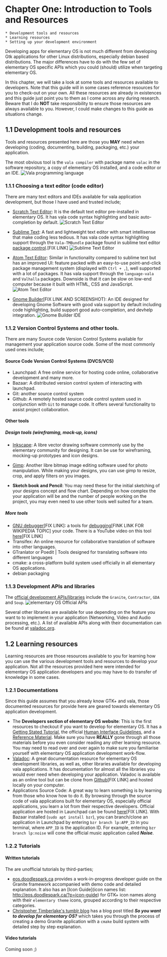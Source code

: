 # Chapter One: Introduction to Tools and Resources
    * Development tools and resources
    * Learning resources
    * Setting up your development environment

Developing apps for elementary OS is not much different from developing Gtk applications  for other Linux distributions, especially debian based  distributions. The major differences have to do with the few set of elementary OS specific APIs which you could (should) utilize when targeting elementary OS.

In this chapter, we will take a look at some tools and resources available to developers. Note that this guide will in some cases reference resources for you to check-out on your own. All these resources are already in existences and this guide just point you to them as I come across any during research. Beware that I do **NOT** take responsibility to ensure those resources are always available to you. However, I could make changes to this guide as situations change.

## 1.1 Development tools and resources
Tools and resources presented here are those you **MAY** need when developing (coding, documenting, building, packaging, etc.) your application.


The most obvious tool is the `vala compiler` with package name `valac` in the software repository, a copy of elementary OS installed, and a code editor or an IDE.
![Vala programming language](images/vala-description.png)

### 1.1.1 Choosing a text editor (code editor)
There are many text editors and IDEs available for vala application development, but those I have used and trusted include;

* [Scratch Text Editor](http://elementary.io): It is the default text editor pre-installed in elementary OS. It has vala code syntax highlighting and basic auto-completion by default.
![Scratch Text Editor](images/scratch.png)

* [Sublime Text](http://sublimetext.com): A fast and lightweight text editor with smart intellisense that make coding less tedious. It has vala code syntax highlighting support through the `Vala-TMBundle` package found in sublime text editor [package control](sublimetext.com).[FIX LINK]
![Sublime Text Editor](images/sublime-text.png)

* [Atom Text Editor](http://atom.io): Similar in functionality compared to sublime text but has an improved UI: feature packed with an easy-to-use point-and-click package management system (displayed with `Ctrl + ,`), well supported with a lot of packages. It has vala support through the `language-vala` and `Valhalla` packages. Downside is that it can be slow on low-end computer because it built with HTML, CSS and JavaScript.
![Atom Text Editor](images/atom-text-editor.png)

* [Gnome Builder](http://gnome.org)[FIX LINK AND SCREENSHOT): An IDE designed for developing Gnome Software with good vala support by default including code highlighting, build support good auto-completion, and devhelp integration.
![Gnome Builder IDE](images/vala-code.png)


### 1.1.2 Version Control Systems and other tools.
There are many Source code Version Control Systems available for management your application source code. Some of the most commonly used ones include;

#### Source Code Version Control Systems (DVCS/VCS)
* Launchpad: A free online service for hosting code online, collaborative development and many more.
* Bazaar: A distributed version control system of interacting with launchpad.
* Git: another source control system
* Github: A remotely hosted source code control system used in conjunction with `Git` to manage code. It offers several functionality to assist project collaboration. 

#### Other tools

##### Design tools (wireframing, mock-up, icons) 
* [Inkscape](inkscape.org): A libre vector drawing software commonly use by the elementary community for designing. It can be use for wireframing, mocking-up prototypes and icon designs.

* [Gimp](gimp.net): Another libre bitmap image editing software used for photo manipulation. While making your designs, you can use gimp to resize, crop, and apply filters on you images.

* **Sketch book and Pencil**: You may need these for the initial sketching of your designs concept and flow chart. Depending on how complex the your application will be and the number of people working on the project, you may even need to use other tools well suited for a team.

##### More tools
* [GNU debugger](gnu.org)[FIX LINK]: a tools for [debugging](wikipedia.org)[FINK LINK FOR WIKIPEDIA TOPIC] your code. There is a YouTube video on this tool [here](https://youtube.com)[FIX LINK]
* Transifex: An online resource for collaborative translation of software into other languages. 
* GTranlator or Poedit | Tools designed for translating software into different languages
* cmake: a cross-platform build system used officially in all elementary OS applications. 
* debian packaging 


### 1.1.3 Development APIs and libraries
The [official development APIs/libraries](http://elementary.io/developer) include the `Granite`, `Contractor`, `GDA` and `Soup`.
![elementary OS Official APIs](images/elementaryos-apis.png)

Several other libraries are available for use depending on the feature you want to to implement in your application (Networking, Video and Audio processing, etc.). A list of available APIs along with their documentation can be found at [valadoc.org](valadoc.org).



## 1.2 Learning resources
Learning resources are those resources available to you for learning how you can use the various development tools and resources to develop your application. Not all the resources provided here were intended for elementary OS application developers and you may have to do transfer of knowledge in some cases.  

### 1.2.1 Documentations
Since this guide assumes that you already know GTK+ and vala, those documented resources for provide here are geared towards elementary OS application development. 

* The **Developers section of elementary OS website**: This is the first resources to checkout if you want to develop for elementary OS. It has a [Getting Stated Tutorial](https://elementary.io/docs/code/getting-started), the official [Human Interface Guidelines](https://elementary.io/docs/human-interface-guidelines), and a [Reference Material](https://elementary.io/docs/code/reference). Make sure you have **REALLY** gone through all those materials before you even consider reading any other learning resource. You may need to read over and over again to make sure you familiarise yourself with elementary OS application development work-flow. 
* [Valadoc](valadoc.org): A great documentation resource for elementary OS development libraries, as well as, other libraries available for developing vala applications. It has documentation for almost all the libraries you would ever need when developing your application. Valadoc is available as an online tool but can be clone from [Github](https://github.com)[FIX LINK] and hosted locally on your computer. 
* Applications Source Code: A great way to learn something is by learning from those who know how to do it. By browsing through the source code of vala applications built for elementary OS, especially official applications, you learn a lot from their respective developers. Official application are hosted in Launchpad can be found [here](http://elementaryos.laucnhpad.net)[FIX LINK]. With Bazaar installed (`sudo apt install bzr`), you can branch/clone an application in Launchpad by entering `bzr branch lp:APP_ID` in you terminal, where `APP_ID` is the application ID. For example, entering `bzr branch lp:noise` will cone the official music application called ___Noise___.


### 1.2.2 Tutorials
#### Written tutorials
The are unofficial tutorials by third-parties;

* [eos.doodlespark.ca](http://eos.doodlespark.ca) provides a work-in-progress developer guide on the Granite framework accompanied with demo code and detailed explanation. It also has an [Icon Guide](icon names list: http://eos.doodlespark.ca/?p=icon-guide) for GTK+ icon names along with their `elementary theme` icons, grouped according to their respective categories. 
* [ Christopher Timberlake's tumblr blog](http://game64.tumblr.com) has a blog post titled ***So you want to develop for elementary OS?*** which takes you through the process of creating a demo Granite application with a `cmake` build system with detailed step by step explanation. 


#### Video tutorials
Coming soon ;)